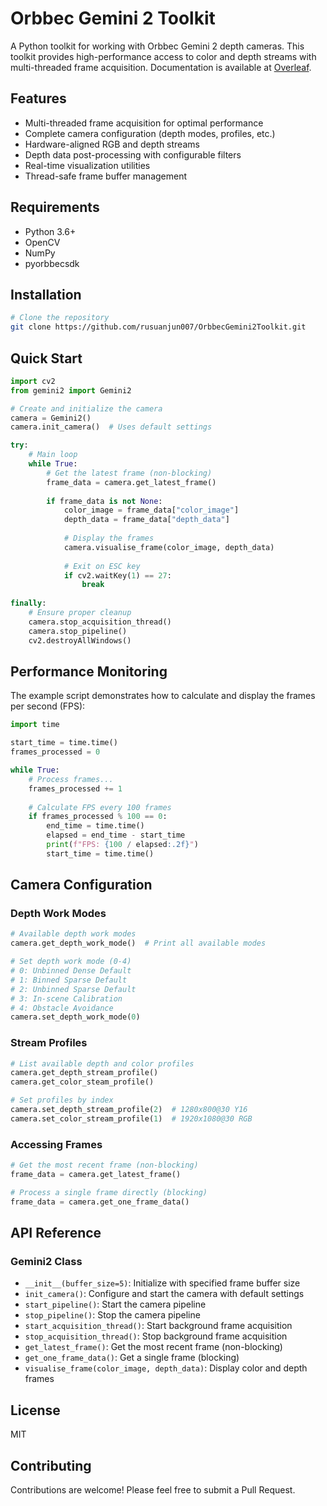 # Orbbec Gemini 2 Toolkit

A Python toolkit for working with Orbbec Gemini 2 depth cameras. This toolkit provides high-performance access to color and depth streams with multi-threaded frame acquisition. Documentation is available at [Overleaf](https://www.overleaf.com/read/fjsvqhqkqmcc#86f71c).

## Features

- Multi-threaded frame acquisition for optimal performance
- Complete camera configuration (depth modes, profiles, etc.)
- Hardware-aligned RGB and depth streams
- Depth data post-processing with configurable filters
- Real-time visualization utilities
- Thread-safe frame buffer management

## Requirements

- Python 3.6+
- OpenCV
- NumPy
- pyorbbecsdk

## Installation

```bash
# Clone the repository
git clone https://github.com/rusuanjun007/OrbbecGemini2Toolkit.git
```

## Quick Start

```python
import cv2
from gemini2 import Gemini2

# Create and initialize the camera
camera = Gemini2()
camera.init_camera()  # Uses default settings

try:
    # Main loop
    while True:
        # Get the latest frame (non-blocking)
        frame_data = camera.get_latest_frame()
        
        if frame_data is not None:
            color_image = frame_data["color_image"]
            depth_data = frame_data["depth_data"]
            
            # Display the frames
            camera.visualise_frame(color_image, depth_data)
            
            # Exit on ESC key
            if cv2.waitKey(1) == 27:
                break
                
finally:
    # Ensure proper cleanup
    camera.stop_acquisition_thread()
    camera.stop_pipeline()
    cv2.destroyAllWindows()
```

## Performance Monitoring

The example script demonstrates how to calculate and display the frames per second (FPS):

```python
import time

start_time = time.time()
frames_processed = 0

while True:
    # Process frames...
    frames_processed += 1
    
    # Calculate FPS every 100 frames
    if frames_processed % 100 == 0:
        end_time = time.time()
        elapsed = end_time - start_time
        print(f"FPS: {100 / elapsed:.2f}")
        start_time = time.time()
```

## Camera Configuration

### Depth Work Modes

```python
# Available depth work modes
camera.get_depth_work_mode()  # Print all available modes

# Set depth work mode (0-4)
# 0: Unbinned Dense Default
# 1: Binned Sparse Default
# 2: Unbinned Sparse Default
# 3: In-scene Calibration
# 4: Obstacle Avoidance
camera.set_depth_work_mode(0)
```

### Stream Profiles

```python
# List available depth and color profiles
camera.get_depth_stream_profile()
camera.get_color_steam_profile()

# Set profiles by index
camera.set_depth_stream_profile(2)  # 1280x800@30 Y16
camera.set_color_stream_profile(1)  # 1920x1080@30 RGB
```

### Accessing Frames

```python
# Get the most recent frame (non-blocking)
frame_data = camera.get_latest_frame()

# Process a single frame directly (blocking)
frame_data = camera.get_one_frame_data()
```

## API Reference

### Gemini2 Class

- `__init__(buffer_size=5)`: Initialize with specified frame buffer size
- `init_camera()`: Configure and start the camera with default settings
- `start_pipeline()`: Start the camera pipeline
- `stop_pipeline()`: Stop the camera pipeline
- `start_acquisition_thread()`: Start background frame acquisition
- `stop_acquisition_thread()`: Stop background frame acquisition
- `get_latest_frame()`: Get the most recent frame (non-blocking)
- `get_one_frame_data()`: Get a single frame (blocking)
- `visualise_frame(color_image, depth_data)`: Display color and depth frames

## License

MIT

## Contributing

Contributions are welcome! Please feel free to submit a Pull Request.
